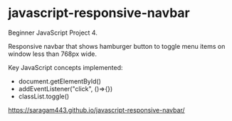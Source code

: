 # javascript-responsive-navbar

Beginner JavaScript Project 4.

Responsive navbar that shows hamburger button to toggle menu items on window less than 768px wide.

Key JavaScript concepts implemented:
* document.getElementById()
* addEventListener("click", ()=>{})
* classList.toggle()

https://saragam443.github.io/javascript-responsive-navbar/
